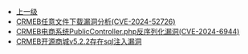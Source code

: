 * [上一级](docs/wy876_poc/)
* [CRMEB任意文件下载漏洞分析(CVE-2024-52726)](docs/wy876_poc/CRMEB/CRMEB%E4%BB%BB%E6%84%8F%E6%96%87%E4%BB%B6%E4%B8%8B%E8%BD%BD%E6%BC%8F%E6%B4%9E%E5%88%86%E6%9E%90%28CVE-2024-52726%29.md)
* [CRMEB电商系统PublicController.php反序列化漏洞(CVE-2024-6944)](docs/wy876_poc/CRMEB/CRMEB%E7%94%B5%E5%95%86%E7%B3%BB%E7%BB%9FPublicController.php%E5%8F%8D%E5%BA%8F%E5%88%97%E5%8C%96%E6%BC%8F%E6%B4%9E%28CVE-2024-6944%29.md)
* [CRMEB开源商城v5.2.2存在sql注入漏洞](docs/wy876_poc/CRMEB/CRMEB%E5%BC%80%E6%BA%90%E5%95%86%E5%9F%8Ev5.2.2%E5%AD%98%E5%9C%A8sql%E6%B3%A8%E5%85%A5%E6%BC%8F%E6%B4%9E.md)

